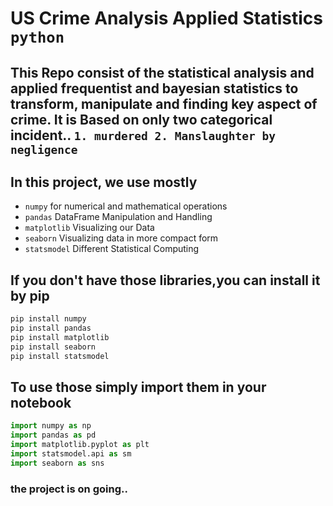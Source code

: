 # US Crime Analysis Applied Statistics ```python```
## This Repo consist of the statistical analysis and applied frequentist and bayesian statistics to transform, manipulate and finding key aspect of crime. It is Based on only two categorical incident.. ```1. murdered 2. Manslaughter by negligence```

## In this project, we use mostly
- ```numpy```        for numerical and mathematical operations
- ```pandas```       DataFrame Manipulation and Handling
- ```matplotlib```   Visualizing our Data
- ```seaborn```      Visualizing data in more compact form
- ```statsmodel```   Different Statistical Computing


## If you don't have those libraries,you can install it by pip
```bash
pip install numpy
pip install pandas
pip install matplotlib
pip install seaborn
pip install statsmodel
```

## To use those simply import them in your notebook
```python
import numpy as np
import pandas as pd
import matplotlib.pyplot as plt
import statsmodel.api as sm
import seaborn as sns
```





### the project is on going.. 
